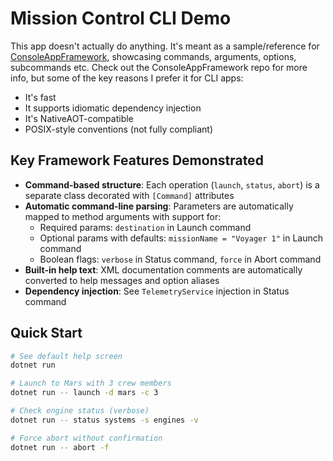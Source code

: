 # Mission Control CLI Demo

This app doesn't actually do anything. It's meant as a sample/reference for [ConsoleAppFramework](https://github.com/Cysharp/ConsoleAppFramework), showcasing commands, arguments, options, subcommands etc. Check out the ConsoleAppFramework repo for more info, but some of the key reasons I prefer it for CLI apps:
- It's fast
- It supports idiomatic dependency injection
- It's NativeAOT-compatible
- POSIX-style conventions (not fully compliant)

## Key Framework Features Demonstrated

- **Command-based structure**: Each operation (`launch`, `status`, `abort`) is a separate class decorated with `[Command]` attributes
- **Automatic command-line parsing**: Parameters are automatically mapped to method arguments with support for:
  - Required params: `destination` in Launch command
  - Optional params with defaults: `missionName = "Voyager 1"` in Launch command
  - Boolean flags: `verbose` in Status command, `force` in Abort command
- **Built-in help text**: XML documentation comments are automatically converted to help messages and option aliases
- **Dependency injection**: See `TelemetryService` injection in Status command

## Quick Start

```bash
# See default help screen
dotnet run

# Launch to Mars with 3 crew members
dotnet run -- launch -d mars -c 3

# Check engine status (verbose)
dotnet run -- status systems -s engines -v

# Force abort without confirmation
dotnet run -- abort -f
```
